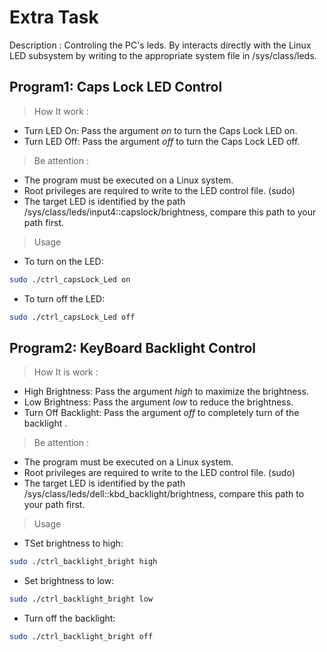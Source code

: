 # Extra Task 
Description : Controling the PC's leds. By interacts directly with the Linux LED subsystem by writing to the appropriate system file in /sys/class/leds.

## Program1: Caps Lock LED Control
> How It work :

- Turn LED On: Pass the argument *on* to turn the Caps Lock LED on.
- Turn LED Off: Pass the argument *off* to turn the Caps Lock LED off.

>Be attention :

- The program must be executed on a Linux system.
- Root privileges are required to write to the LED control file. (sudo)
- The target LED is identified by the path /sys/class/leds/input4::capslock/brightness, compare this path to your path first.

> Usage 

- To turn on the LED:
```bash
sudo ./ctrl_capsLock_Led on
```

- To turn off the LED:
```bash
sudo ./ctrl_capsLock_Led off
```


## Program2: KeyBoard Backlight Control
> How It is work :

- High Brightness: Pass the argument *high* to maximize the brightness.
- Low Brightness: Pass the argument *low* to reduce the brightness.
- Turn Off Backlight: Pass the argument *off* to completely turn of the backlight .


>Be attention :

- The program must be executed on a Linux system.
- Root privileges are required to write to the LED control file. (sudo)
- The target LED is identified by the path /sys/class/leds/dell::kbd_backlight/brightness, compare this path to your path first.

> Usage 

- TSet brightness to high:
```bash
sudo ./ctrl_backlight_bright high
```

- Set brightness to low:
```bash
sudo ./ctrl_backlight_bright low
```

- Turn off the backlight:
```bash
sudo ./ctrl_backlight_bright off
```
